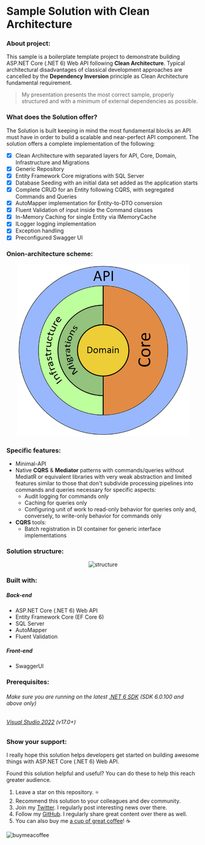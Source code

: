 # Sample Solution with **Clean Architecture**

### About project:

This sample is a boilerplate template project to demonstrate building ASP.NET Core (.NET 6) Web API following **Clean Architecture**.
Typical architectural disadvantages of classical development approaches are cancelled by the **Dependency Inversion** principle as Clean Architecture fundamental requirement.

> My presentation presents the most correct sample, properly structured and with a minimum of external dependencies as possible.

### What does the Solution offer?

The Solution is built keeping in mind the most fundamental blocks an API must have in order to build a scalable and near-perfect API component. The solution offers a complete implementation of the following:

- [x] Clean Architecture with separated layers for API, Core, Domain, Infrastructure and Migrations
- [x] Generic Repository
- [x] Entity Framework Core migrations with SQL Server
- [x] Database Seeding with an initial data set added as the application starts
- [x] Complete CRUD for an Entity following CQRS, with segregated Commands and Queries
- [x] AutoMapper implementation for Entity-to-DTO conversion
- [x] Fluent Validation of input inside the Command classes
- [x] In-Memory Caching for single Entity via IMemoryCache
- [x] ILogger logging implementation
- [x] Exception handling
- [x] Preconfigured Swagger UI

### Onion-architecture scheme:

<div align="center">
    <img alt="architecture" title="Onion-architecture scheme" width="450em" height="auto" src="https://github.com/sharpist/ApplicationsArchitecture/raw/master/CleanArchitecture/architecture.jpg" />
</div>

### Specific features:

* Minimal-API
* Native **CQRS** & **Mediator** patterns with commands/queries without MediatR or equivalent libraries with very weak abstraction and limited features similar to those that don't subdivide processing pipelines into commands and queries necessary for specific aspects:
  * Audit logging for commands only
  * Caching for queries only
  * Configuring unit of work to read-only behavior for queries only and, conversely, to write-only behavior for commands only
* **CQRS** tools:
  * Batch registration in DI container for generic interface implementations

### Solution structure:

<div align="center">
    <img alt="structure" title="Solution structure" width="450em" height="auto" src="https://github.com/sharpist/ApplicationsArchitecture/raw/master/CleanArchitecture/structure.jpg" />
</div>

### Built with:

##### Back-end
 - ASP.NET Core (.NET 6) Web API
 - Entity Framework Core (EF Core 6)
 - SQL Server
 - AutoMapper
 - Fluent Validation

##### Front-end
 - SwaggerUI

### Prerequisites:

###### Make sure you are running on the latest [.NET 6 SDK](https://dotnet.microsoft.com/download/dotnet/6.0) (SDK 6.0.100 and above only)
###### [Visual Studio 2022](https://visualstudio.microsoft.com/vs/) (v17.0+)

### Show your support:

I really hope this solution helps developers get started on building awesome things with ASP.NET Core (.NET 6) Web API. 

Found this solution helpful and useful? You can do these to help this reach greater audience.

1. Leave a star on this repository. :star:
2. Recommend this solution to your colleagues and dev community.
3. Join my [Twitter](https://twitter.com/alexanderusov). I regularly post interesting news over there.
4. Follow my [GitHub](https://github.com/sharpist). I regularly share great content over there as well.
5. You can also buy me [a cup of great coffee](https://www.buymeacoffee.com/sharpist)! :coffee:

<a href="https://www.buymeacoffee.com/sharpist"><img align="left" alt="buymeacoffee" title="Buy Me a Coffee" height="32" width="164" src="https://cdn.buymeacoffee.com/buttons/default-orange.png" /></a>
